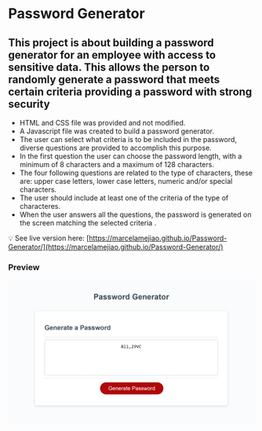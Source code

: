 # **Password Generator**

## **This project is about building a password generator for an employee with access to sensitive data. This allows the person to randomly generate a password that meets certain criteria providing a password with strong security** 


* HTML and CSS file was provided and not modified. 
* A Javascript file was created to build a password generator.
* The user can select what criteria is to be included in the password, diverse questions are provided to accomplish this purpose. 
* In the first question the user can choose the password length, with a minimum of 8 characters and a maximum of 128 characters. 
* The four following questions are related to the type of characters, these are: upper case letters, lower case letters, numeric and/or special characters.
* The user should include at least one of the criteria of the type of characteres.
* When the user answers all the questions, the password is generated on the screen matching the selected criteria .  


💡 See live version here: [https://marcelamejiao.github.io/Password-Generator/](https://marcelamejiao.github.io/Password-Generator/)

### **Preview**

![Password Generator](./assets/images/ScreenshotPassword.png)